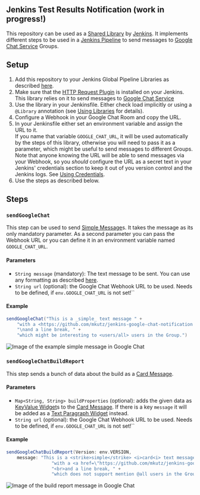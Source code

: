 ## Jenkins Test Results Notification (work in progress!)

This repository can be used as a [Shared Library][Shared Libraries] by [Jenkins]. It implements different steps to be used in a [Jenkins Pipeline] to send messages to [Google Chat Service] Groups.

## Setup

1. Add this repository to your Jenkins Global Pipeline Libraries as described [here][Using Libraries].
2. Make sure that the [HTTP Request Plugin] is installed on your Jenkins. This library relies on it to send messages to [Google Chat Service]
3. Use the library in your Jenkinsfile. Either check load implicitly or using a `@Library` annotation (see [Using Libraries] for details).
4. Configure a Webhook in your Google Chat Room and copy the URL.
5. In your Jenkinsfile either set an environment variable and assign the URL to it.\
   If you name that variable `GOOGLE_CHAT_URL`, it will be used automatically by the steps of this library, otherwise you will need to pass it as a parameter, which might be useful to send messages to different Groups.\
   Note that anyone knowing the URL will be able to send messages via your Webhook, so you _should_ configure the URL as a secret text in your Jenkins' credentials section to keep it out of you version control and the Jenkins logs. See [Using Credentials].
5. Use the steps as described below.

## Steps

### `sendGoogleChat`

This step can be used to send [Simple Message]s. It takes the message as its only mandatory parameter. As a second parameter you can pass the Webhook URL or you can define it in an environment variable named `GOOGLE_CHAT_URL`.

#### Parameters

- `String message` (mandatory): The text message to be sent. You can use any formatting as described [here][Simple Message].
- `String url` (optional): the Google Chat Webhook URL to be used. Needs to be defined, if `env.GOOGLE_CHAT_URL` is not set!``

#### Example

```groovy
sendGoogleChat("This is a _simple_ text message " +
    "with a <https://github.com/mkutz/jenkins-google-chat-notification|link>" +
    "\nand a line break, " +
    "which might be interesting to <users/all> users in the Group.")
```
![Image of the example simple message in Google Chat](example-simple.png)


### `sendGoogleChatBuildReport`

This step sends a bunch of data about the build as a [Card Message].

#### Parameters

- `Map<String, String> buildProperties` (optional): adds the given data as [KeyValue Widget]s to the [Card Message]. If there is a key `message` it will be added as a [Text Paragraph Widget] instead.
- `String url` (optional): the Google Chat Webhook URL to be used. Needs to be defined, if `env.GOOGLE_CHAT_URL` is not set!``

#### Example

```groovy
sendGoogleChatBuildReport(Version: env.VERSION,
    message: "This is a <strike>simple</strike> <i>card<i> text message " +
                 "with a <a href=\"https://github.com/mkutz/jenkins-google-chat-notification\">link</a>" +
                 "<br>and a line break, " +
                 "which does not support mention @all users in the Group.")
```
![Image of the build report message in Google Chat](example-build-report.png)


[Google Chat Service]: <https://developers.google.com/hangouts/chat/>
[Simple Message]: <https://developers.google.com/hangouts/chat/reference/message-formats/basic>
[Card Message]: <https://developers.google.com/hangouts/chat/reference/message-formats/cards>
[Text Paragraph Widget]: <https://developers.google.com/hangouts/chat/reference/message-formats/cards#textparagraph>
[KeyValue Widget]: <https://developers.google.com/hangouts/chat/reference/message-formats/cards#keyvalue>

[Jenkins]: <https://jenkins.io> 
[Shared Libraries]: <https://jenkins.io/doc/book/pipeline/shared-libraries/>
[Jenkins Pipeline]: <https://jenkins.io/doc/book/pipeline/>
[Using Libraries]: <https://jenkins.io/doc/book/pipeline/shared-libraries/#using-libraries>
[Using Credentials]: https://jenkins.io/doc/book/using/using-credentials/

[HTTP Request Plugin]: <https://plugins.jenkins.io/http_request>
